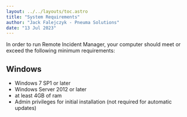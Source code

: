 ```yaml
---
layout: ../../layouts/toc.astro
title: "System Requirements"
author: "Jack Falejczyk - Pneuma Solutions"
date: "13 Jul 2023"
---
```


In order to run Remote Incident Manager, your computer should meet or exceed the following minimum requirements:
## Windows
* Windows 7 SP1 or later
* Windows Server 2012 or later
* at least 4GB of ram
* Admin privileges for initial installation (not required for automatic updates)
<!-- end -->